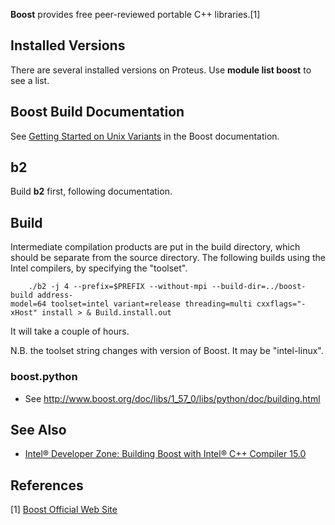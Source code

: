
**Boost** provides free peer-reviewed portable C++ libraries.[1]

Installed Versions
------------------

There are several installed versions on Proteus. Use **module list
boost** to see a list.

Boost Build Documentation
-------------------------

See [Getting Started on Unix Variants](http://www.boost.org/doc/libs/1_57_0/more/getting_started/unix-variants.html)
in the Boost documentation.

b2
--

Build **b2** first, following documentation.

Build
-----

Intermediate compilation products are put in the build directory, which
should be separate from the source directory. The following builds using
the Intel compilers, by specifying the "toolset".

`    ./b2 -j 4 --prefix=$PREFIX --without-mpi --build-dir=../boost-build address-model=64 toolset=intel variant=release threading=multi cxxflags="-xHost" install > & Build.install.out`

It will take a couple of hours.

N.B. the toolset string changes with version of Boost. It may be
"intel-linux".

### boost.python

-   See
    <http://www.boost.org/doc/libs/1_57_0/libs/python/doc/building.html>

See Also
--------

-   [Intel® Developer Zone: Building Boost with Intel® C++ Compiler 15.0](https://software.intel.com/en-us/articles/building-boost-with-intel-c-compiler-150)

References
----------

<references/>

[1] [Boost Official Web Site](http://www.boost.org/)
